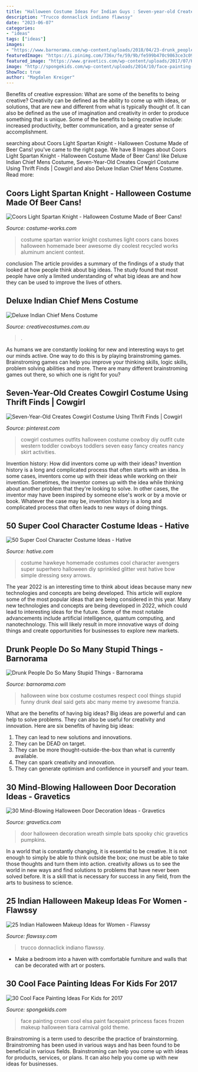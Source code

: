 ```yaml
---
title: "Halloween Costume Ideas For Indian Guys : Seven-year-old Creates Cowgirl Costume Using Thrift Finds"
description: "Trucco donnaclick indiano flawssy"
date: "2023-06-07"
categories:
- "ideas"
tags: ["ideas"]
images:
- "https://www.barnorama.com/wp-content/uploads/2018/04/23-drunk_people_do_so_many_stupid_things.jpg"
featuredImage: "https://i.pinimg.com/736x/fe/59/9b/fe599b470c9863ce3c09b69c9748e5b3--party-costumes-diy-costumes.jpg"
featured_image: "https://www.gravetics.com/wp-content/uploads/2017/07/Hang-a-rustic-spooky-wreath-from-your-door.-Use-vines-and-chic-black-bats.-As-simple-as-that..jpg"
image: "http://spongekids.com/wp-content/uploads/2014/10/face-painting-ideas-for-kids/9-elsas-crown.jpg"
ShowToc: true
author: "Magdalen Kreiger"
---
```



Benefits of creative expression: What are some of the benefits to being creative?
Creativity can be defined as the ability to come up with ideas, or solutions, that are new and different from what is typically thought of. It can also be defined as the use of imagination and creativity in order to produce something that is unique. Some of the benefits to being creative include: increased productivity, better communication, and a greater sense of accomplishment.

	

		
searching about Coors Light Spartan Knight - Halloween Costume Made of Beer Cans! you've came to the right page. We have 8 Images about Coors Light Spartan Knight - Halloween Costume Made of Beer Cans! like Deluxe Indian Chief Mens Costume, Seven-Year-Old Creates Cowgirl Costume Using Thrift Finds | Cowgirl and also Deluxe Indian Chief Mens Costume. Read more:
		
    
## Coors Light Spartan Knight - Halloween Costume Made Of Beer Cans!

<img loading=lazy src="http://photos.costume-works.com/full/spartan_warrior.jpg" onerror="this.onerror=null;this.src='https://tse3.mm.bing.net/th?id=OIP.fqBJPPL7EmLJVsNGX0gQUQHaLV&amp;pid=15.1';" alt="Coors Light Spartan Knight - Halloween Costume Made of Beer Cans!">

_Source: costume-works.com_

>costume spartan warrior knight costumes light coors cans boxes halloween homemade beer awesome diy coolest recycled works aluminum ancient contest. 

	

conclusion
The article provides a summary of the findings of a study that looked at how people think about big ideas. The study found that most people have only a limited understanding of what big ideas are and how they can be used to improve the lives of others.

    
## Deluxe Indian Chief Mens Costume

<img loading=lazy src="https://www.creativecostumes.com.au/wp-content/uploads/2015/08/BCP_8490-768x1024.jpg" onerror="this.onerror=null;this.src='https://tse1.mm.bing.net/th?id=OIP.pLQVujb4BLlPLXRI432xDgHaJ4&amp;pid=15.1';" alt="Deluxe Indian Chief Mens Costume">

_Source: creativecostumes.com.au_

>. 

	

As humans we are constantly looking for new and interesting ways to get our minds active. One way to do this is by playing brainstroming games. Brainstroming games can help you improve your thinking skills, logic skills, problem solving abilities and more. There are many different brainstroming games out there, so which one is right for you?

    
## Seven-Year-Old Creates Cowgirl Costume Using Thrift Finds | Cowgirl

<img loading=lazy src="https://i.pinimg.com/736x/fe/59/9b/fe599b470c9863ce3c09b69c9748e5b3--party-costumes-diy-costumes.jpg" onerror="this.onerror=null;this.src='https://tse3.mm.bing.net/th?id=OIP.G60dL-rwZ5Fjec_TD5X3AAAAAA&amp;pid=15.1';" alt="Seven-Year-Old Creates Cowgirl Costume Using Thrift Finds | Cowgirl">

_Source: pinterest.com_

>cowgirl costumes outfits halloween costume cowboy diy outfit cute western toddler cowboys toddlers seven easy fancy creates nancy skirt activities. 

	

Invention history: How did inventors come up with their ideas?
Invention history is a long and complicated process that often starts with an idea. In some cases, inventors come up with their ideas while working on their invention. Sometimes, the inventor comes up with the idea while thinking about another problem that they're looking to solve. In other cases, the inventor may have been inspired by someone else's work or by a movie or book. Whatever the case may be, invention history is a long and complicated process that often leads to new ways of doing things.

    
## 50 Super Cool Character Costume Ideas - Hative

<img loading=lazy src="https://hative.com/wp-content/uploads/2014/10/super-cool-costume-ideas/10-homemade-hawkeye-costume.jpg" onerror="this.onerror=null;this.src='https://tse3.mm.bing.net/th?id=OIP.qDukFPy1sEzK_sTSee0YMwHaLG&amp;pid=15.1';" alt="50 Super Cool Character Costume Ideas - Hative">

_Source: hative.com_

>costume hawkeye homemade costumes cool character avengers super superhero halloween diy sprinkled glitter vest hative bow simple dressing sexy arrows. 

	

The year 2022 is an interesting time to think about ideas because many new technologies and concepts are being developed. This article will explore some of the most popular ideas that are being considered in this year.
Many new technologies and concepts are being developed in 2022, which could lead to interesting ideas for the future. Some of the most notable advancements include artificial intelligence, quantum computing, and nanotechnology. This will likely result in more innovative ways of doing things and create opportunities for businesses to explore new markets.

    
## Drunk People Do So Many Stupid Things - Barnorama

<img loading=lazy src="https://www.barnorama.com/wp-content/uploads/2018/04/23-drunk_people_do_so_many_stupid_things.jpg" onerror="this.onerror=null;this.src='https://tse1.mm.bing.net/th?id=OIP.aupGjecuH6wv5J0RMPtxQQAAAA&amp;pid=15.1';" alt="Drunk People Do So Many Stupid Things - Barnorama">

_Source: barnorama.com_

>halloween wine box costume costumes respect cool things stupid funny drunk deal said gets abc many meme try awesome franzia. 

	

What are the benefits of having big ideas?
Big ideas are powerful and can help to solve problems. They can also be useful for creativity and innovation. Here are six benefits of having big ideas: 
1. They can lead to new solutions and innovations.
2. They can be DEAD on target.
3. They can be more thought-outside-the-box than what is currently available.
4. They can spark creativity and innovation. 
5. They can generate optimism and confidence in yourself and your team.

    
## 30 Mind-Blowing Halloween Door Decoration Ideas - Gravetics

<img loading=lazy src="https://www.gravetics.com/wp-content/uploads/2017/07/Hang-a-rustic-spooky-wreath-from-your-door.-Use-vines-and-chic-black-bats.-As-simple-as-that..jpg" onerror="this.onerror=null;this.src='https://tse2.mm.bing.net/th?id=OIP.YA6B6JJcgHFk7IKCXr2HkQHaLH&amp;pid=15.1';" alt="30 Mind-Blowing Halloween Door Decoration Ideas - Gravetics">

_Source: gravetics.com_

>door halloween decoration wreath simple bats spooky chic gravetics pumpkins. 

	

In a world that is constantly changing, it is essential to be creative. It is not enough to simply be able to think outside the box; one must be able to take those thoughts and turn them into action. creativity allows us to see the world in new ways and find solutions to problems that have never been solved before. It is a skill that is necessary for success in any field, from the arts to business to science.

    
## 25 Indian Halloween Makeup Ideas For Women - Flawssy

<img loading=lazy src="http://flawssy.com/wp-content/uploads/2016/05/Native-American-Indian-Princess-Makeup.jpg" onerror="this.onerror=null;this.src='https://tse3.mm.bing.net/th?id=OIP.NXTCN9CvS5Wgfubv10gSGwHaK7&amp;pid=15.1';" alt="25 Indian Halloween Makeup Ideas for Women - Flawssy">

_Source: flawssy.com_

>trucco donnaclick indiano flawssy. 

	

- Make a bedroom into a haven with comfortable furniture and walls that can be decorated with art or posters.

    
## 30 Cool Face Painting Ideas For Kids For 2017

<img loading=lazy src="http://spongekids.com/wp-content/uploads/2014/10/face-painting-ideas-for-kids/9-elsas-crown.jpg" onerror="this.onerror=null;this.src='https://tse4.mm.bing.net/th?id=OIP.PKB1YmtuYc41Qu995jNZ0gHaLH&amp;pid=15.1';" alt="30 Cool Face Painting Ideas For Kids for 2017">

_Source: spongekids.com_

>face painting crown cool elsa paint facepaint princess faces frozen makeup halloween tiara carnival gold theme. 

	

Brainstroming is a term used to describe the practice of brainstorming. Brainstroming has been used in various ways and has been found to be beneficial in various fields. Brainstroming can help you come up with ideas for products, services, or plans. It can also help you come up with new ideas for businesses.

